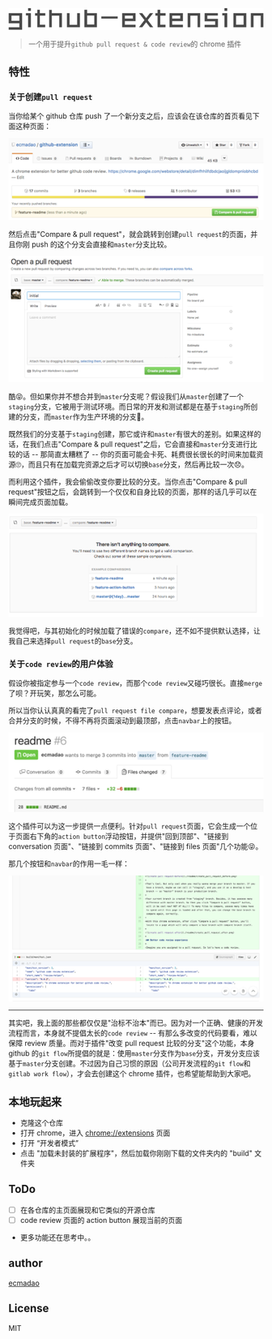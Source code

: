 ![github extension](./readme/github-extension.png)

> 一个用于提升`github pull request & code review`的 chrome 插件

## 特性

### 关于创建`pull request`

当你给某个 github 仓库 push 了一个新分支之后，应该会在该仓库的首页看见下面这种页面：

![创建pull request](./readme/create_pull_request.png)

然后点击"Compare & pull request"，就会跳转到创建`pull request`的页面，并且你刚 push 的这个分支会直接和`master`分支比较。

![create pull request-before](./readme/create_pull_request_before.png)

酷😝。但如果你并不想合并到`master`分支呢？假设我们从`master`创建了一个`staging`分支，它被用于测试环境。而日常的开发和测试都是在基于`staging`所创建的分支，而`master`作为生产环境的分支🤔。

既然我们的分支基于`staging`创建，那它或许和`master`有很大的差别。如果这样的话，在我们点击"Compare & pull request"之后，它会直接和`master`分支进行比较的话 -- 那简直太糟糕了 -- 你的页面可能会卡死、耗费很长很长的时间来加载资源🙄，而且只有在加载完资源之后才可以切换`base`分支，然后再比较一次😞。

而利用这个插件，我会偷偷改变你要比较的分支。当你点击"Compare & pull request"按钮之后，会跳转到一个仅仅和自身比较的页面，那样的话几乎可以在瞬间完成页面加载。

![create pull request-after](./readme/create_pull_request_after.png)

我觉得吧，与其初始化的时候加载了错误的`compare`，还不如不提供默认选择，让我自己来选择`pull request`的`base`分支。

### 关于`code review`的用户体验

假设你被指定参与一个`code review`，而那个`code review`又碰巧很长。直接`merge`了呗？开玩笑，那怎么可能。

所以当你认认真真的看完了`pull request file compare`，想要发表点评论，或者合并分支的时候，不得不再将页面滚动到最顶部，点击`navbar`上的按钮。

![navbar](./readme/navbar.png)

这个插件可以为这一步提供一点便利。针对`pull request`页面，它会生成一个位于页面右下角的`action button`浮动按钮，并提供"回到顶部"、"链接到 conversation 页面"、"链接到 commits 页面"、"链接到 files 页面"几个功能😝。

那几个按钮和`navbar`的作用一毛一样：

![action button](./readme/action_button.png)

--------------------------------------------------------------------------------

其实吧，我上面的那些都仅仅是"治标不治本"而已。因为对一个正确、健康的开发流程而言，本身就不提倡太长的`code review` -- 有那么多改变的代码要看，难以保障 review 质量。而对于插件"改变 pull request 比较的分支"这个功能，本身 github 的`git flow`所提倡的就是：使用`master`分支作为`base`分支，开发分支应该基于`master`分支创建。不过因为自己习惯的原因（公司开发流程的`git flow`和`gitlab work flow`），才会去创建这个 chrome 插件，也希望能帮助到大家吧。

## 本地玩起来

- 克隆这个仓库
- 打开 chrome，进入 [chrome://extensions](chrome://extensions/) 页面
- 打开 “开发者模式”
- 点击 "加载未封装的扩展程序"，然后加载你刚刚下载的文件夹内的 "build" 文件夹

## ToDo

- [ ] 在各仓库的主页面展现和它类似的开源仓库
- [ ] code review 页面的 action button 展现当前的页面
- 更多功能还在思考中。。

## author

[ecmadao](https://github.com/ecmadao)

## License

MIT